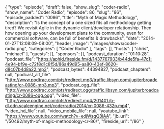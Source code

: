 {
  "type": "episode",
  "draft": false,
  "show_slug": "coder-radio",
  "show_name": "Coder Radio",
  "episode": 86,
  "slug": "86",
  "episode_padded": "0086",
  "title": "Myth of Magic Methodology",
  "description": "Is the concept of a one sized fits all methodology getting tired? We revisit Agile in the dynamic client/developer relationship. Then how opening up your development plans to the community, even for commercial software, can be full of benefits & drawbacks",
  "date": "2014-01-27T12:08:09-08:00",
  "header_image": "/images/shows/coder-radio.png",
  "categories": [
    "Coder Radio"
  ],
  "tags": [],
  "hosts": [
    "chris",
    "michael"
  ],
  "guests": [],
  "sponsors": [],
  "podcast_duration": "01:10:28",
  "podcast_file": "https://aphid.fireside.fm/d/1437767933/b44de5fa-47c1-4e94-bf9e-c72f8d1c8f5d/86a49d95-aa80-43ef-8620-d8c07b4d8a22.mp3",
  "podcast_bytes": 44394827,
  "podcast_chapters": null,
  "podcast_alt_file": "http://www.podtrac.com/pts/redirect.mp3/traffic.libsyn.com/jupiterbroadcasting/cr-0086-mp3.mp3",
  "podcast_ogg_file": "http://www.podtrac.com/pts/redirect.ogg/traffic.libsyn.com/jupiterbroadcasting/cr-0086-ogg.ogg",
  "video_file": "http://www.podtrac.com/pts/redirect.mp4/201401.jb-dl.cdn.scaleengine.net/coderradio/2014/cr-0086-432p.mp4",
  "video_hd_file": null,
  "video_mobile_file": null,
  "youtube_link": "https://www.youtube.com/watch?v=edjWsqQ8iAA",
  "jb_url": "/50492/myth-of-magic-methodology-cr-86/",
  "fireside_url": "/86"
}

